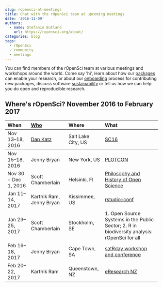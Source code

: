```yaml
---
slug: ropensci-at-meetings
title: Chat with the rOpenSci team at upcoming meetings
date: '2016-11-09'
authors:
  - name: Stefanie Butland
    url: https://ropensci.org/about/
categories: blog
tags:
  - rOpenSci
  - community
  - meetings
---
```


You can find members of the rOpenSci team at various meetings and workshops around the world. Come say 'hi', learn about how our [packages](https://ropensci.org/packages/) can enable your research, or about our [onboarding](https://github.com/ropensci/onboarding) process for contributing new packages, discuss software [sustainability](https://ropensci.org/blog/blog/2016/05/25/software-sustanability-ropensci) or tell us how we can help you do open and reproducible research.

<!--more-->

## Where's rOpenSci?  November 2016 to February 2017

<table class="table">
<thead>
<tr>
	<th style="text-align:left;">When</th>
	<th style="text-align:left;"><a href="https://ropensci.org/about/#team">Who</a></th>
	<th style="text-align:left;">Where</th>
	<th style="text-align:left;">What</th>
</tr>
</thead>

<tbody>
<tr style="border-bottom:1px solid grey">
	<td>Nov 13&#8211;18, 2016</td>
	<td><a href="https://ropensci.org/blog/blog/2016/05/25/software-sustanability-ropensci">Dan Katz</a></td>
	<td>Salt Lake City, US</td>
	<td><a href="http://sc16.supercomputing.org">SC16</a></td>
</tr>
<tr>
	<td>Nov 15&#8211;18, 2016</td>
	<td>Jenny Bryan</td>
	<td>New York, US</td>
	<td><a href="https://plotcon.plot.ly/">PLOTCON</a></td>
</tr>
<tr>
	<td>Nov 30 - Dec 1, 2016</td>
	<td>Scott Chamberlain</td>
	<td>Helsinki, FI</td>
	<td><a href="https://www.helsinki.fi/en/researchgroups/helsinki-digital-humanities/phos16-conference">Philosophy and History of Open Science</a></td>
</tr>
<tr>
	<td>Jan 11&#8211;14, 2017</td>
	<td>Karthik Ram, Jenny Bryan</td>
	<td>Kissimmee, US</td>
	<td><a href="https://www.rstudio.com/conference/">rstudio::conf</a></td>
</tr>
<tr>
	<td>Jan 23&#8211;25, 2017</td>
	<td>Scott Chamberlain</td>
	<td>Stockholm, SE</td>
	<td>1. Open Source Systems in the Public Sector; 2. R in biodiversity analysis: rOpenSci for all</td>
</tr>
<tr>
	<td>Feb 16&#8211;18, 2017</td>
	<td>Jenny Bryan</td>
	<td>Cape Town, SA</td>
	<td><a href="http://satrdays.org/capetown2017/">satRday workshop and conference</a></td>
</tr>
<tr>
	<td>Feb 20&#8211;22, 2017</td>
	<td>Karthik Ram</td>
	<td>Queenstown, NZ</td>
	<td><a href="http://www.eresearchnzconference.org.nz/">eResearch NZ</a></td>
</tr>
</tbody>
</table>

